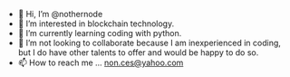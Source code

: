 - 👋 Hi, I’m @nothernode
- 👀 I’m interested in blockchain technology.
- 🌱 I’m currently learning coding with python.
- 💞️ I’m not looking to collaborate because I am inexperienced in coding, but I do have other talents to offer and would be happy to do so. 
- 📫 How to reach me ...
non.ces@yahoo.com

<!---
nothernode/nothernode is a ✨ special ✨ repository because its `README.md` (this file) appears on your GitHub profile.
You can click the Preview link to take a look at your changes.
--->
